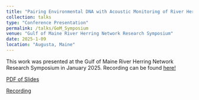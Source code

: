 ```yaml
---
title: "Pairing Environmental DNA with Acoustic Monitoring of River Herring and Other Anadromous Fish in the Penobscot River"
collection: talks
type: "Conference Presentation"
permalink: /talks/GoM_Symposium
venue: "Gulf of Maine River Herring Network Research Symposium"
date: 2025-1-09
location: "Augusta, Maine"
---
```


This work was presented at the Gulf of Maine River Herring Network Research Symposium in January 2025. Recording can be found [here!](https://youtu.be/vglFAO2kY9o?si=RmxD7R0nAgluZXcW)

[PDF of Slides](http://juliaaclem.github.io/files/Clem_GoM_RHN.pdf)

[Recording](https://youtu.be/vglFAO2kY9o?si=RmxD7R0nAgluZXcW)

